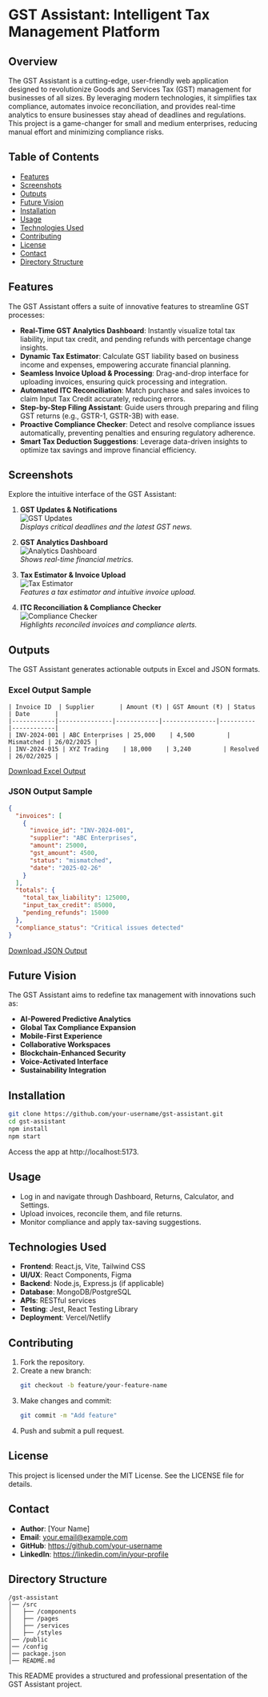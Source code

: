 # GST Assistant: Intelligent Tax Management Platform

## Overview
The GST Assistant is a cutting-edge, user-friendly web application designed to revolutionize Goods and Services Tax (GST) management for businesses of all sizes. By leveraging modern technologies, it simplifies tax compliance, automates invoice reconciliation, and provides real-time analytics to ensure businesses stay ahead of deadlines and regulations. This project is a game-changer for small and medium enterprises, reducing manual effort and minimizing compliance risks.

## Table of Contents
- [Features](#features)
- [Screenshots](#screenshots)
- [Outputs](#outputs)
- [Future Vision](#future-vision)
- [Installation](#installation)
- [Usage](#usage)
- [Technologies Used](#technologies-used)
- [Contributing](#contributing)
- [License](#license)
- [Contact](#contact)
- [Directory Structure](#directory-structure)

## Features
The GST Assistant offers a suite of innovative features to streamline GST processes:

- **Real-Time GST Analytics Dashboard**: Instantly visualize total tax liability, input tax credit, and pending refunds with percentage change insights.
- **Dynamic Tax Estimator**: Calculate GST liability based on business income and expenses, empowering accurate financial planning.
- **Seamless Invoice Upload & Processing**: Drag-and-drop interface for uploading invoices, ensuring quick processing and integration.
- **Automated ITC Reconciliation**: Match purchase and sales invoices to claim Input Tax Credit accurately, reducing errors.
- **Step-by-Step Filing Assistant**: Guide users through preparing and filing GST returns (e.g., GSTR-1, GSTR-3B) with ease.
- **Proactive Compliance Checker**: Detect and resolve compliance issues automatically, preventing penalties and ensuring regulatory adherence.
- **Smart Tax Deduction Suggestions**: Leverage data-driven insights to optimize tax savings and improve financial efficiency.

## Screenshots
Explore the intuitive interface of the GST Assistant:

1. **GST Updates & Notifications**  
   ![GST Updates](https://imagekit.io/tools/asset-public-link?detail=%7B%22name%22%3A%22Screenshot%202025-02-26%20044316.png%22%2C%22type%22%3A%22image%2Fpng%22%2C%22signedurl_expire%22%3A%222028-02-25T23%3A47%3A57.038Z%22%2C%22signedUrl%22%3A%22https%3A%2F%2Fmedia-hosting.imagekit.io%2F%2Fc922725a70614bc8%2FScreenshot%25202025-02-26%2520044316.png%3FExpires%3D1835135277%26Key-Pair-Id%3DK2ZIVPTIP2VGHC%26Signature%3DWBgNuDctCLGZqCWTWJLSFtoQASH090vFc-mp7pFDNBYSxXVzLDkw9crE2rLcFDUZOy7eLL9~j9iPEHXVaHM6ab3za3ptwl1LcavQbkOZivsSaJ1uKvXhHqnxgDZ5fxqvKJkm2jqqcass73NYRqT3WO~YHzXgysE8v~Hc0QshTMLpYUuxopw8ZkIk4LryNewIm9N0zaHgeOOJkiIRKhig8RCVwGewkZ6nkYXW--WET3g7S1VlLsRvKVNkeEg1B2Kx1hE8YBkwv-ew5TuUoaLcltfYEDDljiTXWgr2baOQnFtZ8yK~4uYtS1eMThCnLMQZ91P970inS61ttjS7tHXYXA__%22%7D)  
   *Displays critical deadlines and the latest GST news.*

2. **GST Analytics Dashboard**  
   ![Analytics Dashboard](path/to/your/image2.png)  
   *Shows real-time financial metrics.*

3. **Tax Estimator & Invoice Upload**  
   ![Tax Estimator](path/to/your/image3.png)  
   *Features a tax estimator and intuitive invoice upload.*

4. **ITC Reconciliation & Compliance Checker**  
   ![Compliance Checker](path/to/your/image4.png)  
   *Highlights reconciled invoices and compliance alerts.*

## Outputs
The GST Assistant generates actionable outputs in Excel and JSON formats.

### Excel Output Sample
```
| Invoice ID  | Supplier       | Amount (₹) | GST Amount (₹) | Status    | Date       |
|------------|---------------|------------|---------------|----------|------------|
| INV-2024-001 | ABC Enterprises | 25,000    | 4,500         | Mismatched | 26/02/2025 |
| INV-2024-015 | XYZ Trading    | 18,000    | 3,240         | Resolved  | 26/02/2025 |
```
[Download Excel Output](path/to/excel-file.xlsx)

### JSON Output Sample
```json
{
  "invoices": [
    {
      "invoice_id": "INV-2024-001",
      "supplier": "ABC Enterprises",
      "amount": 25000,
      "gst_amount": 4500,
      "status": "mismatched",
      "date": "2025-02-26"
    }
  ],
  "totals": {
    "total_tax_liability": 125000,
    "input_tax_credit": 85000,
    "pending_refunds": 15000
  },
  "compliance_status": "Critical issues detected"
}
```
[Download JSON Output](path/to/json-file.json)

## Future Vision
The GST Assistant aims to redefine tax management with innovations such as:
- **AI-Powered Predictive Analytics**
- **Global Tax Compliance Expansion**
- **Mobile-First Experience**
- **Collaborative Workspaces**
- **Blockchain-Enhanced Security**
- **Voice-Activated Interface**
- **Sustainability Integration**

## Installation
```bash
git clone https://github.com/your-username/gst-assistant.git
cd gst-assistant
npm install
npm start
```
Access the app at http://localhost:5173.

## Usage
- Log in and navigate through Dashboard, Returns, Calculator, and Settings.
- Upload invoices, reconcile them, and file returns.
- Monitor compliance and apply tax-saving suggestions.

## Technologies Used
- **Frontend**: React.js, Vite, Tailwind CSS
- **UI/UX**: React Components, Figma
- **Backend**: Node.js, Express.js (if applicable)
- **Database**: MongoDB/PostgreSQL
- **APIs**: RESTful services
- **Testing**: Jest, React Testing Library
- **Deployment**: Vercel/Netlify

## Contributing
1. Fork the repository.
2. Create a new branch:
   ```bash
   git checkout -b feature/your-feature-name
   ```
3. Make changes and commit:
   ```bash
   git commit -m "Add feature"
   ```
4. Push and submit a pull request.

## License
This project is licensed under the MIT License. See the LICENSE file for details.

## Contact
- **Author**: [Your Name]
- **Email**: your.email@example.com
- **GitHub**: https://github.com/your-username
- **LinkedIn**: https://linkedin.com/in/your-profile

## Directory Structure
```
/gst-assistant
│── /src
│   ├── /components
│   ├── /pages
│   ├── /services
│   ├── /styles
│── /public
│── /config
│── package.json
│── README.md
```

This README provides a structured and professional presentation of the GST Assistant project.

